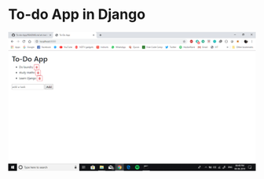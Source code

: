 # To-do App in Django
![Screenshot of the App](https://github.com/arjunsoota/To-do-App/blob/master/Screenshot%20(2).png)
